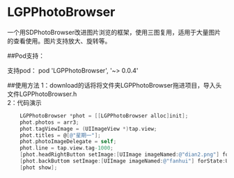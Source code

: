 # LGPPhotoBrowser
一个用SDPhotoBrowser改进图片浏览的框架，使用三图复用，适用于大量图片的查看使用。图片支持放大、旋转等。<br>

##Pod支持：

支持pod：  pod 'LGPPhotoBrowser', '~> 0.0.4'



##使用方法
1：download的话将将文件夹LGPPhotoBrowser拖进项目，导入头文件LGPPhotoBrowser.h<br>
2：代码演示
```objective-c
    LGPPhotoBrowser *phot = [[LGPPhotoBrowser alloc]init];
    phot.photos = arr3;
    phot.tagViewImage = (UIImageView *)tap.view;
    phot.titles = @[@"星期一"];
    phot.photoImageDelegate = self;
    phot.line = tap.view.tag-1000;
    [phot.headRightButton setImage:[UIImage imageNamed:@"dian2.png"] forState:UIControlStateNormal];;
    [phot.backButtom setImage:[UIImage imageNamed:@"fanhui"] forState:UIControlStateNormal];
    [phot show];
```
